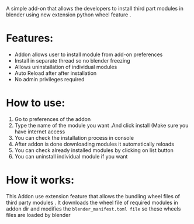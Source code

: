 A simple add-on that allows the developers to install third part modules in blender using new extension python wheel feature .
# Features:
- Addon allows user to install module from add-on preferences
- Install in separate thread so no blender freezing
- Allows uninstallation of individual modules
- Auto Reload after after installation
- No admin privileges required 

# How to use:
1) Go to preferences of the addon 
2) Type the name of the module you want .And click install (Make sure you have internet access
3) You can check the installation process in console
4) After addon is done downloading modules it automatically reloads
5) You can check already installed modules by clicking on list button 
6) You can uninstall individual module if you want
# How it works:
This Addon use extension feature that allows the bundling wheel files of third party modules . It downloads the wheel file of required modules in addon dir and modifies the ```blender_manifest.toml file``` so these wheels files are loaded by blender
